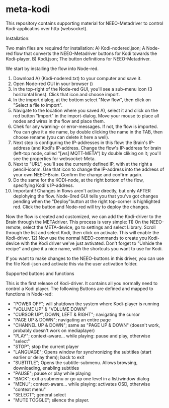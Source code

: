 # meta-kodi

This repository contains supporting material for NEEO-Metadriver to control Kodi-applicatins over http (websocket).

Installation:

Two main files are required for installation:
A) Kodi-nodered.json; A Node-red flow that converts the NEEO-Metadriver buttons for Kodi towards the Kodi-player.
B) Kodi.json; The button definitions for NEEO-Metadriver.

We start by installing the flow into Node-red.
1) Download A) (Kodi-nodered.txt) to your computer and save it.
2) Open Node-red GUI in your browser (<IP-address BRAIN:1880>)
3) In the top-right of the Node-red GUI, you'll see a sub-menu icon (3 horizontal lines). Click that icon and choose import.
4) In the import dialog, at the bottom select "New flow", then click on "Select a file to import".
5) Navigate to the location where you saved A), select it and click on the red button "Import" in the import-dialog. Move your mouse to place all nodes and wires in the flow and place them.
6) Chek for any warning- or error-messages. If not, the flow is imported. You can give it a nie name, by double clicking the name in the TAB, then choose rename (you can delete it here a well).
7) Next step is configuring the IP-addresses in this flow: the Brain's IP-address (and Kodi's IP-address.  Change the flow's IP-address for brain (left-top node, called "[ws] MQTT-META") by double cliking on it; you'll see the properties for websocket-Meta.
8) Next to "URL", you'll see the currently defined IP, with at the right a pencil-iconm. Use that icon to change the IP-address into the address of your own NEEO-Brain. Confirm the change and confirm again. 
9) Do the same for the KODI-node, at the right bottom of the flow, specifying Kodi's IP-address.
10) Important!! Changes in flows aren't active directly, but only AFTER deplohying the flow. Node-0red GUI tells you that you've got changes pending when the "Deploy"button at the right top-corner is highlighted red. Click the button and Node-red will try to deploy the changes.  

Now the flow is created and customized, we can add the Kodi-driver to the Brain through the METAdriver. This process is very simple: 
11) On the NEEO-remote, select the META-device, go to settings and select Library. Scroll through the list and select Kodi, then click on activate. This will enable the Kodi-driver. 
12) Now use the normal NEEO-commands to create you Kodi-device with the Kodi driver we've just avtivated. Don't forget to "Unhide the recipe" and give it a nice name, with the shortcuts you want to use for Kodi.  

If you want to make changes to the NEEO-buttons in this driver, you can use the file Kodi-json and activate this via the user activation folder. 

Supported buttons and functions

This is the first release of Kodi-driver. It contains all you normally need to control a Kodi player.
The following Buttons are defined and mapped to functions in Node-red:
- "POWER OFF"; will shutdown the system where Kodi-player is running
- "VOLUME UP" & "VOLUME DOWN"
- "CURSOR UP", DOWN, LEFT & RIGHT"; navigating the cursor
- "PAGE UP & DOWN"; navigating an entire page
- "CHANNEL UP & DOWN"; same as "PAGE UP & DOWN" (doesn't work, probably doesn't work on mediaplayer)
- "PLAY"; context-aware... while playing: pause and play, otherwise "select"
- "STOP"; stop the current player
- "LANGUAGE"; Opens window for synchronizing the subtitles (start earlier or delay them); back to exit
- "SUBTITLE"; Opens the subtitle-submenu. Allows browsing, downloading, enabling subtitles
- "PAUSE"; pause or play while playing
- "BACK"; exit a submenu or go up one level in a list/window dialog
- "MENU"; context-aware... while playing: activates OSD, otherwise "context menu"
- "SELECT"; general select
- "MUTE TOGGLE"; silence the player.